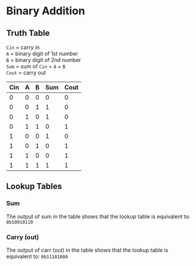 # Binary Addition

## Truth Table

`Cin` = carry in  
`A` = binary digit of 1st number  
`B` = binary digit of 2nd number  
`Sum` = sum of `Cin` + `A` + `B`  
`Cout` = carry out

| Cin | A | B | Sum | Cout |
|-----|---|---|-----|------|
| 0   | 0 | 0 | 0   | 0    |
| 0   | 0 | 1 | 1   | 0    |
| 0   | 1 | 0 | 1   | 0    |
| 0   | 1 | 1 | 0   | 1    |
| 1   | 0 | 0 | 1   | 0    |
| 1   | 0 | 1 | 0   | 1    |
| 1   | 1 | 0 | 0   | 1    |
| 1   | 1 | 1 | 1   | 1    |

## Lookup Tables

### Sum

The output of sum in the table shows that the lookup table is equivalent to: `0b10010110`

### Carry (out)

The output of carr (out) in the table shows that the lookup table is equivalent to: `0b11101000`
